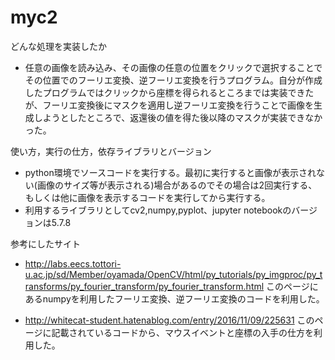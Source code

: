 # myc2

どんな処理を実装したか
- 任意の画像を読み込み、その画像の任意の位置をクリックで選択することでその位置でのフーリエ変換、逆フーリエ変換を行うプログラム。自分が作成したプログラムではクリックから座標を得られるところまでは実装できたが、フーリエ変換後にマスクを適用し逆フーリエ変換を行うことで画像を生成しようとしたところで、返還後の値を得た後以降のマスクが実装できなかった。

使い方，実行の仕方，依存ライブラリとバージョン
- python環境でソースコードを実行する。最初に実行すると画像が表示されない(画像のサイズ等が表示される)場合があるのでその場合は2回実行する、もしくは他に画像を表示するコードを実行してから実行する。
- 利用するライブラリとしてcv2,numpy,pyplot、jupyter notebookのバージョンは5.7.8

参考にしたサイト
- http://labs.eecs.tottori-u.ac.jp/sd/Member/oyamada/OpenCV/html/py_tutorials/py_imgproc/py_transforms/py_fourier_transform/py_fourier_transform.html
このページにあるnumpyを利用したフーリエ変換、逆フーリエ変換のコードを利用した。

- http://whitecat-student.hatenablog.com/entry/2016/11/09/225631
このページに記載されているコードから、マウスイベントと座標の入手の仕方を利用した。
